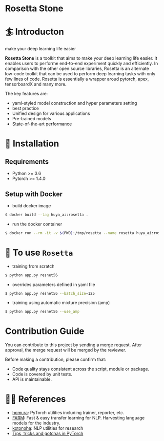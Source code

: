 Rosetta Stone
=============

# 🏄 Introducton
make your deep learning life easier

**Rosetta Stone** is a toolkit that aims to make your deep learning life easier. It enables users to performe end-to-end experiment quickly and efficiently. In comparison with the other open source libraries, Rosetta is an alternate low-code toolkit that can be used to perform deep learning tasks with only few lines of code. Rosetta is essentially a wrapper aroud pytorch, apex, tensorboardX and many more. 

The key features are:

- yaml-styled model construction and hyper parameters setting
- best practice
- Unified design for various applications
- Pre-trained models
- State-of-the-art performance

# 👷‍ Installation

## Requirements

- Python >= 3.6
- Pytorch >= 1.4.0

## Setup with Docker

- build docker image

```bash
$ docker build --tag huya_ai:rosetta .
```

- run the docker container

```bash
$ docker run --rm -it -v $(PWD):/tmp/rosetta --name rosetta huya_ai:rosetta bash
```

# 🤖 To use `Rosetta`

- training from scratch

```bash
$ python app.py resnet56
```

- overrides parameters defined in yaml file

```bash
$ python app.py resnet56 --batch_size=125
```

- training using automatic mixture precision (amp)

```bash
$ python app.py resnet56 --use_amp
```



# Contribution Guide
You can contribute to this project by sending a merge request. After approval, the merge request will be merged by the reviewer.

Before making a contribution, please confirm that:
- Code quality stays consistent across the script, module or package.
- Code is covered by unit tests.
- API is maintainable.

# 👩‍💻 References

- [homura](https://github.com/moskomule/homura): PyTorch utilities including trainer, reporter, etc.
- [FARM](https://github.com/deepset-ai/FARM): Fast & easy transfer learning for NLP. Harvesting language models for the industry. 
- [kotonoha](https://github.com/moskomule/kotonoha): NLP utilities for research
- [Tips, tricks and gotchas in PyTorch](https://coolnesss.github.io/2019-02-05/pytorch-gotchas)